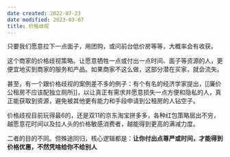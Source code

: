 ```yaml
---
date created: 2022-07-23
date modified: 2023-03-07
title: 价格歧视
---
```


只要我们愿意拉下一点面子，用团购，或问前台低价房等等，大概率会有收获。

这个商家的价格歧视策略。让愿意牺牲一点或付出一点时间、面子等资源的人，更便宜地买到商家的服务和产品。如果商家不这么做，这部分潜在买家，就会流失。

甚至，有一个跟价格歧视的案例差不多的例子：有个有名的经济学家提出，[[廉价公租房不应该配独立厕所]]，以让真正有需求并愿意损失一点方便和隐私的人，真正能获取到资源，避免被其他更有能力和手段申请到公租房的人钻空子。

价格歧视目前玩得最6的，还是双11的京东淘宝拼多多，各种红包策略层出不穷，越愿意花时间以及拉人头的价格敏感消费者，越能得到更高的满减力度。

二者的目的不同。但殊途同归，核心逻辑都是：**让你付出点尊严或时间，才能得到价格优惠，不然凭啥给你不给别人**
